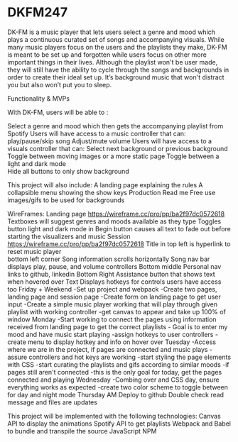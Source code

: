 # DKFM247
DK-FM is a music player that lets users select a genre and mood which plays a continuous curated set of songs and accompanying visuals. While many music players focus on the users and the playlists they make, DK-FM is meant to be set up and forgotten while users focus on other more important things in their lives. Although the playlist won't be user made, they will still have the ability to cycle through the songs and backgrounds in order to create their ideal set up. It’s background music that won't distract you but also won’t put you to sleep. 
	
Functionality & MVPs

With DK-FM, users will be able to :	

Select a genre and mood which then gets the accompanying playlist from Spotify
Users will have access to a music controller that can:
play/pause/skip song
Adjust/mute volume
Users will have access to a visuals controller that can:
Select next background or previous background
Toggle between moving images or a more static page
Toggle between a light and dark mode	
Hide all buttons to only show background	

This project will also include:
A landing page explaining the rules
A collapsible menu showing the show keys
Production Read me
Free use images/gifs to be used for backgrounds

WireFrames:
 	Landing page https://wireframe.cc/pro/pp/ba2f97dc0572618
Textboxes will suggest genres and moods available as they type
Toggles button light and dark mode in
Begin button causes all text to fade out before starting the visualizers and music
Session https://wireframe.cc/pro/pp/ba2f97dc0572618
Title in top left is hyperlink to reset music player	
bottom left corner
Song information scrolls horizontally 
Song nav bar displays play, pause, and volume controllers
Bottom middle
Personal nav links to github, linkedin
Bottom Right
Assistance button that shows text when hovered over
Text Displays hotkeys for controls users have access too
Friday + Weekend
	-Set up project and webpack
	-Create two pages, landing page and session page
		-Create form on landing page to get user input
		-Create a simple music player working that will play through given playlist with 
working controller
	-get canvas to appear and take up 100% of window
Monday
	-Start working to connect the pages using information received from landing page to get    the correct playlists
		- Goal is to enter my mood and have music start playing
	-assign hotkeys to user controllers
	-create menu to display hotkey and info on hover over
Tuesday
-Access where we are in the project, if pages are connected and music plays
	-assure controllers and hot keys are working
		-start styling the page elements with CSS
		-start curating the playlists and gifs according to similar moods
-if pages still aren't connected
	-this is the only goal for today, get the pages connected and playing 
Wednesday
	-Combing over and CSS day, ensure everything works as expected
-create two color scheme to toggle between for day and night mode
Thursday AM
Deploy to github
Double check read message and files are updates


This project will be implemented with the following technologies:
Canvas API to display the animations
Spotify API to get playlists
Webpack and Babel to bundle and transpile the source JavaScript 
NPM
 
 
 

	
